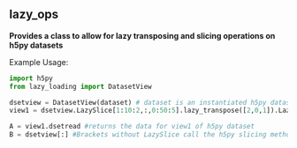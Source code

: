 ## lazy_ops

<strong>Provides a class to allow for lazy transposing and slicing operations on h5py datasets </strong>

Example Usage:

```python
import h5py
from lazy_loading import DatasetView

dsetview = DatasetView(dataset) # dataset is an instantiated h5py dataset
view1 = dsetview.LazySlice[1:10:2,:,0:50:5].lazy_transpose([2,0,1]).LazySlice[25:55,1,1:4:1,:].transpose()

A = view1.dsetread #returns the data for view1 of h5py dataset
B = dsetview[:] #Brackets without LazySlice call the h5py slicing method, that returns the data
```
